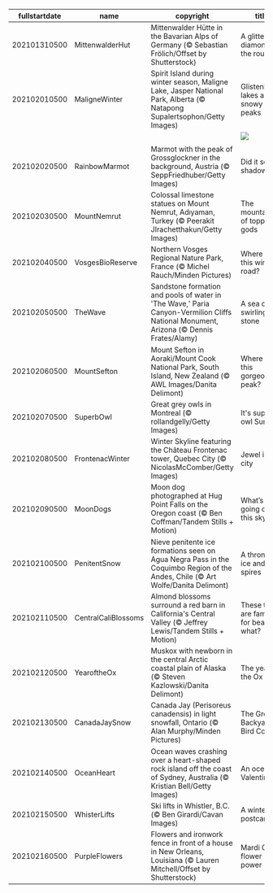 |fullstartdate|name|copyright|title|image|
|--|--|--|--|--|
202101310500|MittenwalderHut|Mittenwalder Hütte in the Bavarian Alps of Germany (© Sebastian Frölich/Offset by Shutterstock)|A glittering diamond in the rough|![](/en-CA/2021/02/202101310500MittenwalderHut.jpg)|
202102010500|MaligneWinter|Spirit Island during winter season, Maligne Lake, Jasper National Park, Alberta (© Natapong Supalertsophon/Getty Images)|Glistening lakes and snowy peaks|![](/en-CA/2021/02/202102010500MaligneWinter.jpg)|
||||![](/en-CA/2021/02/.jpg)|
202102020500|RainbowMarmot|Marmot with the peak of Grossglockner in the background, Austria (© SeppFriedhuber/Getty Images)|Did it see its shadow?|![](/en-CA/2021/02/202102020500RainbowMarmot.jpg)|
202102030500|MountNemrut|Colossal limestone statues on Mount Nemrut, Adıyaman, Turkey (© Peerakit JIrachetthakun/Getty Images)|The mountaintop of toppled gods|![](/en-CA/2021/02/202102030500MountNemrut.jpg)|
202102040500|VosgesBioReserve|Northern Vosges Regional Nature Park, France (© Michel Rauch/Minden Pictures)|Where is this wintry road?|![](/en-CA/2021/02/202102040500VosgesBioReserve.jpg)|
202102050500|TheWave|Sandstone formation and pools of water in 'The Wave,' Paria Canyon-Vermilion Cliffs National Monument, Arizona (© Dennis Frates/Alamy)|A sea of swirling stone|![](/en-CA/2021/02/202102050500TheWave.jpg)|
202102060500|MountSefton|Mount Sefton in Aoraki/Mount Cook National Park, South Island, New Zealand (© AWL Images/Danita Delimont)|Where is this gorgeous peak?|![](/en-CA/2021/02/202102060500MountSefton.jpg)|
202102070500|SuperbOwl|Great grey owls in Montreal (© rollandgelly/Getty Images)|It's superb owl Sunday|![](/en-CA/2021/02/202102070500SuperbOwl.jpg)|
202102080500|FrontenacWinter|Winter Skyline featuring the Château Frontenac tower, Quebec City (© NicolasMcComber/Getty Images)|Jewel in the city|![](/en-CA/2021/02/202102080500FrontenacWinter.jpg)|
202102090500|MoonDogs|Moon dog photographed at Hug Point Falls on the Oregon coast (© Ben Coffman/Tandem Stills + Motion)|What’s going on in this sky?|![](/en-CA/2021/02/202102090500MoonDogs.jpg)|
202102100500|PenitentSnow|Nieve penitente ice formations seen on Agua Negra Pass in the Coquimbo Region of the Andes, Chile (© Art Wolfe/Danita Delimont)|A throng of ice and spires|![](/en-CA/2021/02/202102100500PenitentSnow.jpg)|
202102110500|CentralCaliBlossoms|Almond blossoms surround a red barn in California's Central Valley (© Jeffrey Lewis/Tandem Stills + Motion)|These trees are famous for bearing what?|![](/en-CA/2021/02/202102110500CentralCaliBlossoms.jpg)|
202102120500|YearoftheOx|Muskox with newborn in the central Arctic coastal plain of Alaska (© Steven Kazlowski/Danita Delimont)|The year of the Ox|![](/en-CA/2021/02/202102120500YearoftheOx.jpg)|
202102130500|CanadaJaySnow|Canada Jay (Perisoreus canadensis) in light snowfall, Ontario (© Alan Murphy/Minden Pictures)|The Great Backyard Bird Count|![](/en-CA/2021/02/202102130500CanadaJaySnow.jpg)|
202102140500|OceanHeart|Ocean waves crashing over a heart-shaped rock island off the coast of Sydney, Australia (© Kristian Bell/Getty Images)|An oceanic Valentine|![](/en-CA/2021/02/202102140500OceanHeart.jpg)|
202102150500|WhisterLifts|Ski lifts in Whistler, B.C. (© Ben Girardi/Cavan Images)|A winter postcard|![](/en-CA/2021/02/202102150500WhisterLifts.jpg)|
202102160500|PurpleFlowers|Flowers and ironwork fence in front of a house in New Orleans, Louisiana (© Lauren Mitchell/Offset by Shutterstock)|Mardi Gras flower power|![](/en-CA/2021/02/202102160500PurpleFlowers.jpg)|

